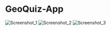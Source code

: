 # GeoQuiz-App

![Screenshot_1](https://github.com/mdshadab41/GeoQuiz-App/assets/97763170/1ea7a8e7-e20e-4c60-9490-6f5b7519cf73)
![Screenshot_2](https://github.com/mdshadab41/GeoQuiz-App/assets/97763170/849b29d3-944b-4660-9ab4-5bdb24e7077b)
![Screenshot_3](https://github.com/mdshadab41/GeoQuiz-App/assets/97763170/aa16b867-360c-4cdf-938c-c221762b1566)



